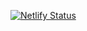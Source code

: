 [![Netlify Status](https://api.netlify.com/api/v1/badges/3af2b85d-a5b5-4388-8f5c-762c386ca976/deploy-status)](https://app.netlify.com/sites/taskitlandingpage/deploys)